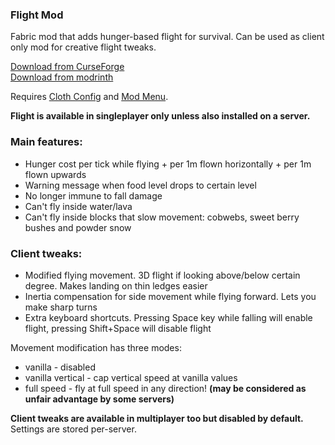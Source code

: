 ### Flight Mod

Fabric mod that adds hunger-based flight for survival. Can be used as client only mod for creative flight tweaks.

[Download from CurseForge](https://www.curseforge.com/minecraft/mc-mods/flight-mod-fabric/files/all)\
[Download from modrinth](https://modrinth.com/mod/flight-mod/versions)

Requires [Cloth Config](https://modrinth.com/mod/cloth-config) and [Mod Menu](https://modrinth.com/mod/modmenu).

**Flight is available in singleplayer only unless also installed on a server.**

### Main features:

- Hunger cost per tick while flying + per 1m flown horizontally + per 1m flown upwards
- Warning message when food level drops to certain level
- No longer immune to fall damage
- Can't fly inside water/lava
- Can't fly inside blocks that slow movement: cobwebs, sweet berry bushes and powder snow

### Client tweaks:

- Modified flying movement. 3D flight if looking above/below certain degree. Makes landing on thin ledges easier
- Inertia compensation for side movement while flying forward. Lets you make sharp turns
- Extra keyboard shortcuts. Pressing Space key while falling will enable flight, pressing Shift+Space will disable flight

Movement modification has three modes:

- vanilla - disabled
- vanilla vertical - cap vertical speed at vanilla values
- full speed - fly at full speed in any direction! **(may be considered as unfair advantage by some servers)**

**Client tweaks are available in multiplayer too but disabled by default.** Settings are stored per-server.
